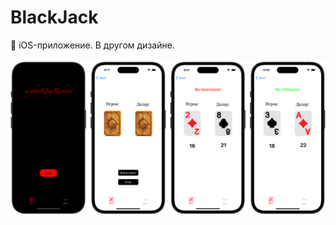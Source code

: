 # BlackJack
 iOS-приложение. В другом дизайне.

<img class="screen_application" src="https://github.com/mightyK1ngRichard/BlackJack2/blob/main/Screens/preview.png" width="1000">

